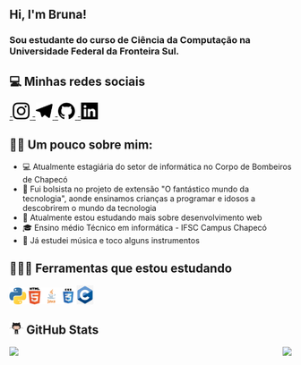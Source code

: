  ## Hi, I'm Bruna! <!--<img src="https://raw.githubusercontent.com/Brunadisner/Brunadisner/master/wave.gif" width="50px"> -->
### Sou estudante do curso de Ciência da Computação na Universidade Federal da Fronteira Sul.



<!-- <img align="right" src="https://raw.githubusercontent.com/Brunadisner/Brunadisner/master/cachorro.gif" width="250px"> -->

<!--
**Brunadisner/Brunadisner** is a ✨ _special_ ✨ repository because its `README.md` (this file) appears on your GitHub profile.
-->

## 💻 Minhas redes sociais
<a href = "https://instagram.com/bruna_disner">
   -<img  src="https://github.com/Brunadisner/Brunadisner/blob/master/instagram.svg" width="30px" />
</a>

<a href = "https://telegram.me/BrunaDisner">
   -<img  src="https://github.com/Brunadisner/Brunadisner/blob/master/telegram.svg" width="30px"  />
</a>

<a href = "https://github.com/Brunadisner">
   -<img  src="https://github.com/Brunadisner/Brunadisner/blob/master/github.svg" width="30px" />
</a>
<a href = "https://www.linkedin.com/in/bruna-gabriela-disner-37164a21a/">
   -<img  src="https://github.com/Brunadisner/Brunadisner/blob/master/123718.png" width="30px"/>
</a>




## 👩🏻 Um pouco sobre mim:

- 💻 Atualmente estagiária do setor de informática no Corpo de Bombeiros de Chapecó
- 🏫 Fui bolsista no projeto de extensão "O fantástico mundo da tecnologia", aonde ensinamos crianças a programar e idosos a descobrirem o mundo da tecnologia
- 🔎 Atualmente estou estudando mais sobre desenvolvimento web
- 🎓 Ensino médio Técnico em informática - IFSC Campus Chapecó
- 🎵 Já estudei música e toco alguns instrumentos


## 👩🏻‍💻 Ferramentas que estou estudando
<img src="https://github.com/Brunadisner/Brunadisner/blob/master/python.png" width="30px"><img src="https://raw.githubusercontent.com/Brunadisner/Brunadisner/master/html.png" width="30px"><img src="https://raw.githubusercontent.com/Brunadisner/Brunadisner/master/java.png" width="30px"><img src="https://raw.githubusercontent.com/Brunadisner/Brunadisner/master/css.png" width="30px"><img src="https://raw.githubusercontent.com/Brunadisner/Brunadisner/master/c.png" width="30px">


## <img src="https://raw.githubusercontent.com/Brunadisner/Brunadisner/master/github.gif" width="5%"> GitHub Stats 
<a href = "https://github.com/Brunadisner/Brunadisner/">
<img align ="left" src="https://github-readme-stats.vercel.app/api?username=Brunadisner&show_icons=true&theme=dracula" />
</a>

<a href = "https://github.com/Brunadisner/Brunadisner/">
<img align ="right" src="https://github-readme-stats.vercel.app/api/top-langs/?username=Brunadisner&theme=dracula" src= "https://github.com/Brunadisner/github-readme-stats"  />
</a>





   
